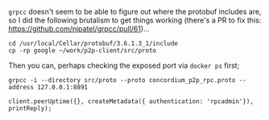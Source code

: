 
`grpcc` doesn't seem to be able to figure out where the protobuf includes are, so I did the following brutalism to get things working (there's a PR to fix this: https://github.com/njpatel/grpcc/pull/61)...

```
cd /usr/local/Cellar/protobuf/3.6.1.3_1/include
cp -rp google ~/work/p2p-client/src/proto
```

Then you can, perhaps checking the exposed port via `docker ps` first;

```
grpcc -i --directory src/proto --proto concordium_p2p_rpc.proto --address 127.0.0.1:8891
```

```
client.peerUptime({}, createMetadata({ authentication: 'rpcadmin'}), printReply);
```
